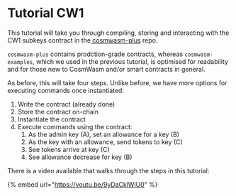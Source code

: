 # Tutorial CW1

This tutorial will take you through compiling, storing and interacting with the CW1 subkeys contract in the[ cosmwasm-plus](https://github.com/CosmWasm/cosmwasm-plus) repo.

`cosmwasm-plus` contains prodction-grade contracts, whereas `cosmwasm-examples`, which we used in the previous tutorial, is optimised for readability and for those new to CosmWasm and/or smart contracts in general.

As before, this will take four steps. Unlike before, we have more options for executing commands once instantiated:

1. Write the contract \(already done\)
2. Store the contract on-chain
3. Instantiate the contract
4. Execute commands using the contract:
   1. As the admin key \(A\), set an allowance for a key \(B\)
   2. As the key with an allowance, send tokens to key \(C\)
   3. See tokens arrive at key \(C\)
   4. See allowance decrease for key \(B\)

There is a video available that walks through the steps in this tutorial:

{% embed url="https://youtu.be/9yDaCklWlU0" %}



